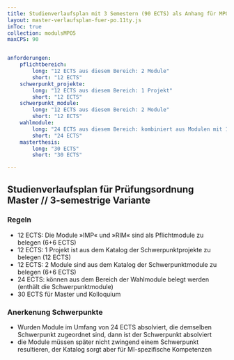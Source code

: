 ```yaml
---
title: Studienverlaufsplan mit 3 Semestern (90 ECTS) als Anhang für MPO5
layout: master-verlaufsplan-fuer-po.11ty.js
inToc: true
collection: modulsMPO5
maxCPS: 90


anforderungen:
    pflichtbereich:
        long: "12 ECTS aus diesem Bereich: 2 Module"
        short: "12 ECTS"
    schwerpunkt_projekte:
        long: "12 ECTS aus diesem Bereich: 1 Projekt"
        short: "12 ECTS"
    schwerpunkt_module:
        long: "12 ECTS aus diesem Bereich: 2 Module"
        short: "12 ECTS"
    wahlmodule:
        long: "24 ECTS aus diesem Bereich: kombiniert aus Modulen mit 12 und 6 ECTS"
        short: "24 ECTS"
    masterthesis:
        long: "30 ECTS"
        short: "30 ECTS"

---
```


## Studienverlaufsplan für Prüfungsordnung Master // 3-semestrige Variante

### Regeln
* 12 ECTS: Die Module »IMP« und »RIM« sind als Pflichtmodule zu belegen (6+6 ECTS)
* 12 ECTS: 1 Projekt ist aus dem Katalog der Schwerpunktprojekte zu belegen (12 ECTS)
* 12 ECTS: 2 Module sind aus dem Katalog der Schwerpunktmodule zu belegen (6+6 ECTS)
* 24 ECTS: können aus dem Bereich der Wahlmodule belegt werden (enthält die Schwerpunktmodule)
* 30 ECTS für Master und Kolloquium

### Anerkenung Schwerpunkte
* Wurden Module im Umfang von 24 ECTS absolviert, die demselben Schwerpunkt zugeordnet sind, dann ist der Schwerpunkt absolviert
* die Module müssen später nicht zwingend einem Schwerpunkt resultieren, der Katalog sorgt aber für MI-spezifische Kompetenzen
